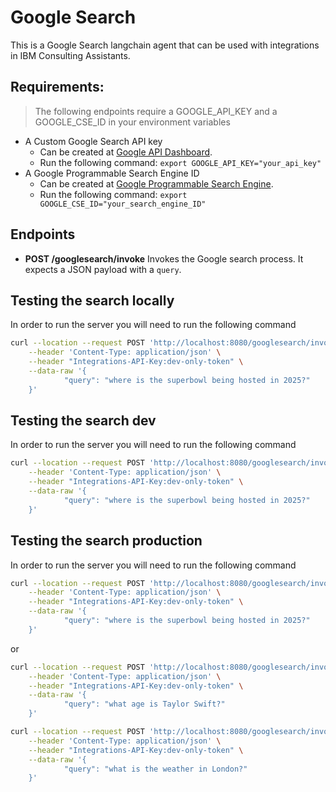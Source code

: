 # Google Search

This is a Google Search langchain agent that can be used with integrations in IBM Consulting Assistants.

## Requirements:

> The following endpoints require a GOOGLE_API_KEY and a GOOGLE_CSE_ID in your environment variables

- A Custom Google Search API key
  - Can be created at [Google API Dashboard](https://console.cloud.google.com/apis/dashboard).
  - Run the following command: `export GOOGLE_API_KEY="your_api_key"`
- A Google Programmable Search Engine ID
  - Can be created at [Google Programmable Search Engine](https://programmablesearchengine.google.com/controlpanel/all).
  - Run the following command: `export GOOGLE_CSE_ID="your_search_engine_ID"`

## Endpoints

- **POST /googlesearch/invoke**
  Invokes the Google search process. It expects a JSON payload with a `query`.


## Testing the search locally
In order to run the server you will need to run the following command

```bash
curl --location --request POST 'http://localhost:8080/googlesearch/invoke' \
    --header 'Content-Type: application/json' \
    --header "Integrations-API-Key:dev-only-token" \
    --data-raw '{
            "query": "where is the superbowl being hosted in 2025?"
    }'
```

## Testing the search dev
In order to run the server you will need to run the following command

```bash
curl --location --request POST 'http://localhost:8080/googlesearch/invoke' \
    --header 'Content-Type: application/json' \
    --header "Integrations-API-Key:dev-only-token" \
    --data-raw '{
            "query": "where is the superbowl being hosted in 2025?"
    }'
```

## Testing the search production
In order to run the server you will need to run the following command

```bash
curl --location --request POST 'http://localhost:8080/googlesearch/invoke' \
    --header 'Content-Type: application/json' \
    --header "Integrations-API-Key:dev-only-token" \
    --data-raw '{
            "query": "where is the superbowl being hosted in 2025?"
    }'
```

or

```bash
curl --location --request POST 'http://localhost:8080/googlesearch/invoke' \
    --header 'Content-Type: application/json' \
    --header "Integrations-API-Key:dev-only-token" \
    --data-raw '{
            "query": "what age is Taylor Swift?"
    }'
```

```bash
curl --location --request POST 'http://localhost:8080/googlesearch/invoke' \
    --header 'Content-Type: application/json' \
    --header "Integrations-API-Key:dev-only-token" \
    --data-raw '{
            "query": "what is the weather in London?"
    }'
```
